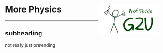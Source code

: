 # More Physics <img align="right" src="/media/prof_stick_g2u.png" width="200">

---

## subheading

not really just pretending
